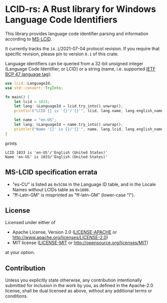 # LCID-rs: A Rust library for Windows Language Code Identifiers

This library provides language code identifier parsing and information according to [MS-LCID](https://docs.microsoft.com/en-us/openspecs/windows_protocols/ms-lcid/70feba9f-294e-491e-b6eb-56532684c37f).

It currently tracks the `14.1`/2021-07-04 protocol revision. If you require that specific revision, please pin to version `0.1` of this crate.

Language identifiers can be queried from a 32-bit unsigned integer (Language Code Identifier, or LCID) or a string (name, i.e. supported [IETF BCP 47 language tag](https://tools.ietf.org/rfc/bcp/bcp47.txt)):

```rust
use lcid::LanguageId;
use std::convert::TryInto;

fn main() {
    let lcid = 1033;
    let lang: &LanguageId = lcid.try_into().unwrap();
    println!("LCID {} is '{}'/'{}'", lcid, lang.name, lang.english_name);

    let name = "en-US";
    let lang: &LanguageId = name.try_into().unwrap();
    println!("Name '{}' is {}/'{}'", name, lang.lcid, lang.english_name);
}
```

prints

```
LCID 1033 is 'en-US'/'English (United States)'
Name 'en-US' is 1033/'English (United States)'
```

## MS-LCID specification errata

* "es-CU" is listed as `0x5C0A` in the Language ID table, and in the Locale Names without LCIDs table as `0x1000`.
* "ff-Latn-GM" is misprinted as "ff-latn-GM" (lower-case "l").

## License

Licensed under either of

 * Apache License, Version 2.0 ([LICENSE-APACHE](lcid/LICENSE-APACHE) or http://www.apache.org/licenses/LICENSE-2.0)
 * MIT license ([LICENSE-MIT](lcid/LICENSE-MIT) or http://opensource.org/licenses/MIT)

at your option.

## Contribution

Unless you explicitly state otherwise, any contribution intentionally submitted
for inclusion in the work by you, as defined in the Apache-2.0 license, shall be
dual licensed as above, without any additional terms or conditions.
